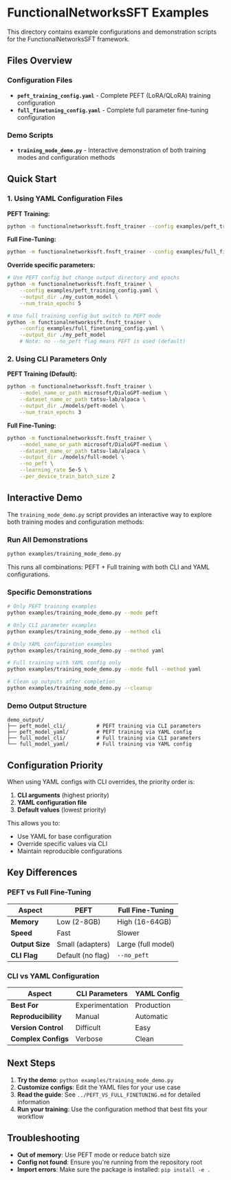 # FunctionalNetworksSFT Examples

This directory contains example configurations and demonstration scripts for the FunctionalNetworksSFT framework.

## Files Overview

### Configuration Files
- **`peft_training_config.yaml`** - Complete PEFT (LoRA/QLoRA) training configuration
- **`full_finetuning_config.yaml`** - Complete full parameter fine-tuning configuration

### Demo Scripts
- **`training_mode_demo.py`** - Interactive demonstration of both training modes and configuration methods

## Quick Start

### 1. Using YAML Configuration Files

**PEFT Training:**
```bash
python -m functionalnetworkssft.fnsft_trainer --config examples/peft_training_config.yaml
```

**Full Fine-Tuning:**
```bash
python -m functionalnetworkssft.fnsft_trainer --config examples/full_finetuning_config.yaml
```

**Override specific parameters:**
```bash
# Use PEFT config but change output directory and epochs
python -m functionalnetworkssft.fnsft_trainer \
    --config examples/peft_training_config.yaml \
    --output_dir ./my_custom_model \
    --num_train_epochs 5

# Use full training config but switch to PEFT mode
python -m functionalnetworkssft.fnsft_trainer \
    --config examples/full_finetuning_config.yaml \
    --output_dir ./my_peft_model
    # Note: no --no_peft flag means PEFT is used (default)
```

### 2. Using CLI Parameters Only

**PEFT Training (Default):**
```bash
python -m functionalnetworkssft.fnsft_trainer \
    --model_name_or_path microsoft/DialoGPT-medium \
    --dataset_name_or_path tatsu-lab/alpaca \
    --output_dir ./models/peft-model \
    --num_train_epochs 3
```

**Full Fine-Tuning:**
```bash
python -m functionalnetworkssft.fnsft_trainer \
    --model_name_or_path microsoft/DialoGPT-medium \
    --dataset_name_or_path tatsu-lab/alpaca \
    --output_dir ./models/full-model \
    --no_peft \
    --learning_rate 5e-5 \
    --per_device_train_batch_size 2
```

## Interactive Demo

The `training_mode_demo.py` script provides an interactive way to explore both training modes and configuration methods:

### Run All Demonstrations
```bash
python examples/training_mode_demo.py
```
This runs all combinations: PEFT + Full training with both CLI and YAML configurations.

### Specific Demonstrations
```bash
# Only PEFT training examples
python examples/training_mode_demo.py --mode peft

# Only CLI parameter examples
python examples/training_mode_demo.py --method cli

# Only YAML configuration examples
python examples/training_mode_demo.py --method yaml

# Full training with YAML config only
python examples/training_mode_demo.py --mode full --method yaml

# Clean up outputs after completion
python examples/training_mode_demo.py --cleanup
```

### Demo Output Structure
```
demo_output/
├── peft_model_cli/          # PEFT training via CLI parameters
├── peft_model_yaml/         # PEFT training via YAML config
├── full_model_cli/          # Full training via CLI parameters
└── full_model_yaml/         # Full training via YAML config
```

## Configuration Priority

When using YAML configs with CLI overrides, the priority order is:
1. **CLI arguments** (highest priority)
2. **YAML configuration file**
3. **Default values** (lowest priority)

This allows you to:
- Use YAML for base configuration
- Override specific values via CLI
- Maintain reproducible configurations

## Key Differences

### PEFT vs Full Fine-Tuning
| Aspect | PEFT | Full Fine-Tuning |
|--------|------|------------------|
| **Memory** | Low (2-8GB) | High (16-64GB) |
| **Speed** | Fast | Slower |
| **Output Size** | Small (adapters) | Large (full model) |
| **CLI Flag** | Default (no flag) | `--no_peft` |

### CLI vs YAML Configuration
| Aspect | CLI Parameters | YAML Config |
|--------|----------------|-------------|
| **Best For** | Experimentation | Production |
| **Reproducibility** | Manual | Automatic |
| **Version Control** | Difficult | Easy |
| **Complex Configs** | Verbose | Clean |

## Next Steps

1. **Try the demo**: `python examples/training_mode_demo.py`
2. **Customize configs**: Edit the YAML files for your use case
3. **Read the guide**: See `../PEFT_VS_FULL_FINETUNING.md` for detailed information
4. **Run your training**: Use the configuration method that best fits your workflow

## Troubleshooting

- **Out of memory**: Use PEFT mode or reduce batch size
- **Config not found**: Ensure you're running from the repository root
- **Import errors**: Make sure the package is installed: `pip install -e .`
